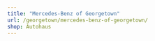 ```yaml
---
title: "Mercedes-Benz of Georgetown"
url: /georgetown/mercedes-benz-of-georgetown/
shop: Autohaus
---
```

